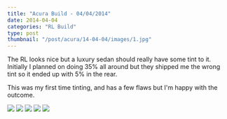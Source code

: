 ```yaml
---
title: "Acura Build - 04/04/2014"
date: 2014-04-04
categories: "RL Build"
type: post
thumbnail: "/post/acura/14-04-04/images/1.jpg"
---
```


The RL looks nice but a luxury sedan should really have some tint to it. Initially I planned on doing 35% all around but they shipped me the wrong tint so it ended up with 5% in the rear.

This was my first time tinting, and has a few flaws but I'm happy with the outcome.

![](images/1.jpg)
![](images/2.jpg)
![](images/3.jpg)
![](images/4.jpg)
![](images/5.jpg)
